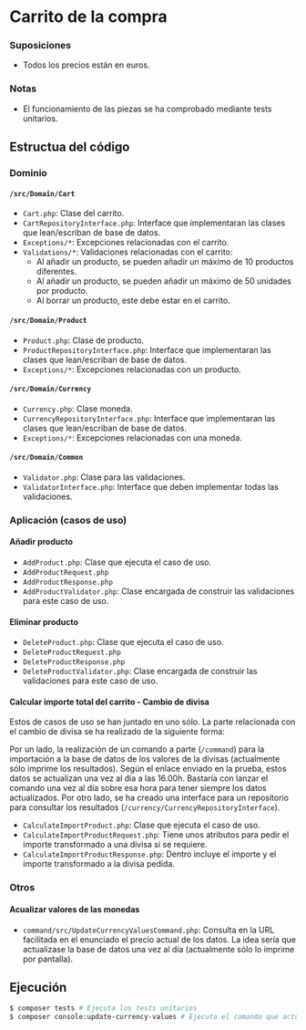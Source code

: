 # Carrito de la compra

### Suposiciones

* Todos los precios están en euros.

### Notas

* El funcionamiento de las piezas se ha comprobado mediante tests unitarios.

## Estructua del código

### Dominio

#### `/src/Domain/Cart`

* `Cart.php`: Clase del carrito.
* `CartRepositoryInterface.php`: Interface que implementaran las clases que lean/escriban de base de datos.
* `Exceptions/*`: Excepciones relacionadas con el carrito.
* `Validations/*`: Validaciones relacionadas con el carrito:
    * Al añadir un producto, se pueden añadir un máximo de 10 productos diferentes.
    * Al añadir un producto, se pueden añadir un máximo de 50 unidades por producto.
    * Al borrar un producto, este debe estar en el carrito.

#### `/src/Domain/Product`

* `Product.php`: Clase de producto.
* `ProductRepositoryInterface.php`: Interface que implementaran las clases que lean/escriban de base de datos.
* `Exceptions/*`: Excepciones relacionadas con un producto.

#### `/src/Domain/Currency`

* `Currency.php`: Clase moneda.
* `CurrencyRepositoryInterface.php`: Interface que implementaran las clases que lean/escriban de base de datos.
* `Exceptions/*`: Excepciones relacionadas con una moneda.

#### `/src/Domain/Common`

* `Validator.php`: Clase para las validaciones.
* `ValidatorInterface.php`: Interface que deben implementar todas las validaciones.

### Aplicación (casos de uso)

#### Añadir producto

* `AddProduct.php`: Clase que ejecuta el caso de uso.
* `AddProductRequest.php`
* `AddProductResponse.php`
* `AddProductValidator.php`: Clase encargada de construir las validaciones para este caso de uso.

#### Eliminar producto

* `DeleteProduct.php`: Clase que ejecuta el caso de uso.
* `DeleteProductRequest.php`
* `DeleteProductResponse.php`
* `DeleteProductValidator.php`: Clase encargada de construir las validaciones para este caso de uso.

#### Calcular importe total del carrito - Cambio de divisa

Estos de casos de uso se han juntado en uno sólo. La parte relacionada con el cambio de divisa se ha realizado de la siguiente forma:

Por un lado, la realización de un comando a parte (`/command`) para la importación a la base de datos de los valores de la divisas (actualmente sólo imprime los resultados). Según el enlace enviado en la prueba, estos datos se actualizan una vez al día a las 16.00h. Bastaría con lanzar el comando una vez al día sobre esa hora para tener siempre los datos actualizados.
Por otro lado, se ha creado una interface para un repositorio para consultar los resultados (`/currency/CurrencyRepositoryInterface`).

* `CalculateImportProduct.php`: Clase que ejecuta el caso de uso.
* `CalculateImportProductRequest.php`: Tiene unos atributos para pedir el importe transformado a una divisa si se requiere.
* `CalculateImportProductResponse.php`: Dentro incluye el importe y el importe transformado a la divisa pedida.

### Otros

#### Acualizar valores de las monedas

* `command/src/UpdateCurrencyValuesCommand.php`: Consulta en la URL facilitada en el enunciado el precio actual de los datos. La idea sería que actualizase la base de datos una vez al día (actualmente sólo lo imprime por pantalla).

## Ejecución

```bash
$ composer tests # Ejecuta los tests unitarios
$ composer console:update-currency-values # Ejecuta el comando que actualizaría los datos en la base de datos.
```
